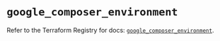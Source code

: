 # `google_composer_environment`

Refer to the Terraform Registry for docs: [`google_composer_environment`](https://registry.terraform.io/providers/hashicorp/google/6.7.0/docs/resources/composer_environment).
